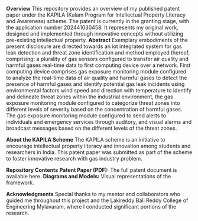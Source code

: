 **Overview**
This repository provides an overview of my published patent paper under the KAPILA (Kalam Program for Intellectual Property Literacy and Awareness) scheme. The patent is currently in the granting stage, with the application number 202441030458. It represents my original work, designed and implemented through innovative concepts without utilizing pre-existing intellectual property.
**Abstract**
Exemplary embodiments of the present disclosure are directed towards an iot
integrated system for gas leak detection and threat zone identification and method
employed thereof, comprising: a plurality of gas sensors configured to transfer air
quality and harmful gases real-time data to first computing device over a network.
First computing device comprises gas exposure monitoring module configured to
analyze the real-time data of air quality and harmful gases to detect the presence of
harmful gases and identify potential gas leak incidents using environmental factors
wind speed and direction with temperature to identify and delineate threat zones
within the industrial environment, the gas exposure monitoring module configured to
categorize threat zones into different levels of severity based on the concentration of
harmful gases. The gas exposure monitoring module configured to send alerts to
individuals and emergency services through auditory, and visual alarms and broadcast
messages based on the different levels of the threat zones. 

**About the KAPILA Scheme**
The KAPILA scheme is an initiative to encourage intellectual property literacy and innovation among students and researchers in India. This patent paper was submitted as part of the scheme to foster innovative research with gas industry problem.


**Repository Contents**
**Patent Paper (PDF):** The full patent document is available here.
**Diagrams and Models:** Visual representations of the framework.

**Acknowledgments**
Special thanks to my mentor and collaborators who guided me throughout this project and the Lakireddy Bali Reddy College of Engineering Mylavaram, where I conducted significant portions of the research.
